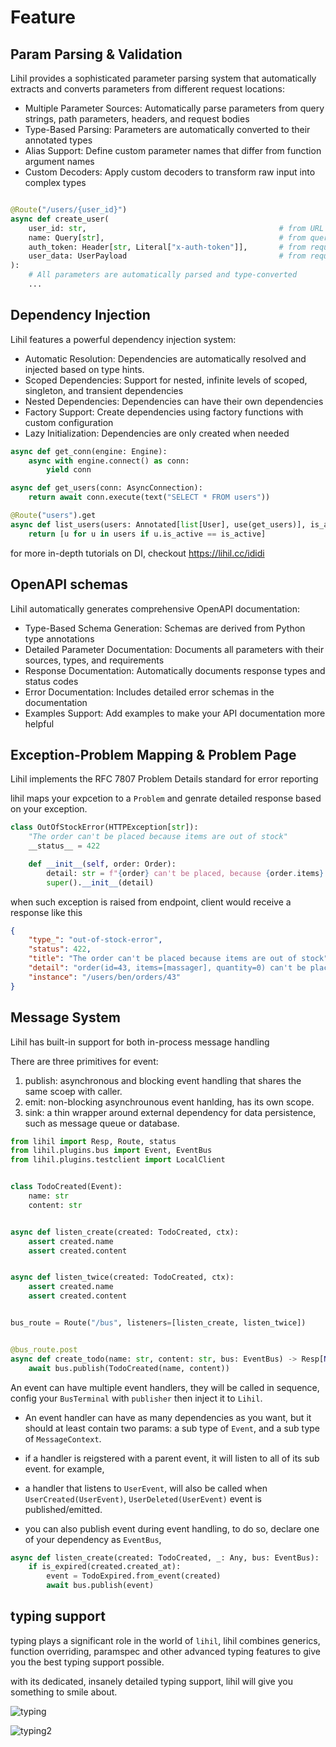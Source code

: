 # Feature

## Param Parsing & Validation

Lihil provides a sophisticated parameter parsing system that automatically extracts and converts parameters from different request locations:

- Multiple Parameter Sources: Automatically parse parameters from query strings, path parameters, headers, and request bodies
- Type-Based Parsing: Parameters are automatically converted to their annotated types
- Alias Support: Define custom parameter names that differ from function argument names
- Custom Decoders: Apply custom decoders to transform raw input into complex types

```python

@Route("/users/{user_id}")
async def create_user(
    user_id: str,                                           # from URL path
    name: Query[str],                                       # from query string
    auth_token: Header[str, Literal["x-auth-token"]],       # from request headers
    user_data: UserPayload                                  # from request body
):
    # All parameters are automatically parsed and type-converted
    ...
```

## Dependency Injection

Lihil features a powerful dependency injection system:

- Automatic Resolution: Dependencies are automatically resolved and injected based on type hints.
- Scoped Dependencies: Support for nested, infinite levels of scoped, singleton, and transient dependencies
- Nested Dependencies: Dependencies can have their own dependencies
- Factory Support: Create dependencies using factory functions with custom configuration
- Lazy Initialization: Dependencies are only created when needed

```python
async def get_conn(engine: Engine):
    async with engine.connect() as conn:
        yield conn

async def get_users(conn: AsyncConnection):
    return await conn.execute(text("SELECT * FROM users"))

@Route("users").get
async def list_users(users: Annotated[list[User], use(get_users)], is_active: bool=True):
    return [u for u in users if u.is_active == is_active]
```

for more in-depth tutorials on DI, checkout https://lihil.cc/ididi

## OpenAPI schemas

Lihil automatically generates comprehensive OpenAPI documentation:

- Type-Based Schema Generation: Schemas are derived from Python type annotations
- Detailed Parameter Documentation: Documents all parameters with their sources, types, and requirements
- Response Documentation: Automatically documents response types and status codes
- Error Documentation: Includes detailed error schemas in the documentation
- Examples Support: Add examples to make your API documentation more helpful

## Exception-Problem Mapping & Problem Page

Lihil implements the RFC 7807 Problem Details standard for error reporting

lihil maps your expcetion to a `Problem` and genrate detailed response based on your exception.

```python
class OutOfStockError(HTTPException[str]):
    "The order can't be placed because items are out of stock"
    __status__ = 422

    def __init__(self, order: Order):
        detail: str = f"{order} can't be placed, because {order.items} is short in quantity"
        super().__init__(detail)
```

when such exception is raised from endpoint, client would receive a response like this

```json
{
    "type_": "out-of-stock-error",
    "status": 422,
    "title": "The order can't be placed because items are out of stock",
    "detail": "order(id=43, items=[massager], quantity=0) can't be placed, because [massager] is short in quantity",
    "instance": "/users/ben/orders/43"
}
```

## Message System


Lihil has built-in support for both in-process message handling

There are three primitives for event:

1. publish: asynchronous and blocking event handling that shares the same scoep with caller.
2. emit: non-blocking asynchrounous event hanlding, has its own scope.
3. sink: a thin wrapper around external dependency for data persistence, such as message queue or database.

```python
from lihil import Resp, Route, status
from lihil.plugins.bus import Event, EventBus
from lihil.plugins.testclient import LocalClient


class TodoCreated(Event):
    name: str
    content: str


async def listen_create(created: TodoCreated, ctx):
    assert created.name
    assert created.content


async def listen_twice(created: TodoCreated, ctx):
    assert created.name
    assert created.content


bus_route = Route("/bus", listeners=[listen_create, listen_twice])


@bus_route.post
async def create_todo(name: str, content: str, bus: EventBus) -> Resp[None, status.OK]:
    await bus.publish(TodoCreated(name, content))
```

An event can have multiple event handlers, they will be called in sequence, config your `BusTerminal` with `publisher` then inject it to `Lihil`.

- An event handler can have as many dependencies as you want, but it should at least contain two params: a sub type of `Event`, and a sub type of `MessageContext`.

- if a handler is reigstered with a parent event, it will listen to all of its sub event.
for example,

- a handler that listens to `UserEvent`, will also be called when `UserCreated(UserEvent)`, `UserDeleted(UserEvent)` event is published/emitted.

- you can also publish event during event handling, to do so, declare one of your dependency as `EventBus`,

```python
async def listen_create(created: TodoCreated, _: Any, bus: EventBus):
    if is_expired(created.created_at):
        event = TodoExpired.from_event(created)
        await bus.publish(event)
```


## typing support

typing plays a significant role in the world of `lihil`, lihil combines generics, function overriding, paramspec and other advanced typing features to give you the best typing support possible.

with its dedicated, insanely detailed typing support, lihil will give you something to smile about.

![typing](./images/good_typing_status.png)

![typing2](./images/good_typing2.png)
